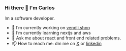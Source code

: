 ### Hi there 👋 I'm Carlos

Im a software developer.

- 🔭 I’m currently working on [vendii.shop](https://vendii.shop)
- 🌱 I’m currently learning nextjs and aws
- 💬 Ask me about react and front end related problems.
- 📫 How to reach me: dm me on [X](https://x.com/@_carlosbf_) or [linkedin](https://www.linkedin.com/in/carlosbf/)
